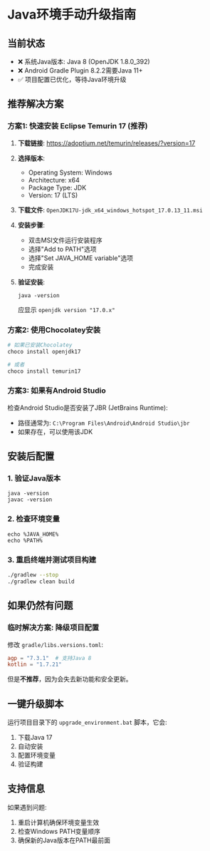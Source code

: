 # Java环境手动升级指南

## 当前状态
- ❌ 系统Java版本: Java 8 (OpenJDK 1.8.0_392)
- ❌ Android Gradle Plugin 8.2.2需要Java 11+
- ✅ 项目配置已优化，等待Java环境升级

## 推荐解决方案

### 方案1: 快速安装 Eclipse Temurin 17 (推荐)

1. **下载链接**:
   https://adoptium.net/temurin/releases/?version=17

2. **选择版本**:
   - Operating System: Windows
   - Architecture: x64
   - Package Type: JDK
   - Version: 17 (LTS)

3. **下载文件**:
   `OpenJDK17U-jdk_x64_windows_hotspot_17.0.13_11.msi`

4. **安装步骤**:
   - 双击MSI文件运行安装程序
   - 选择"Add to PATH"选项
   - 选择"Set JAVA_HOME variable"选项
   - 完成安装

5. **验证安装**:
   ```batch
   java -version
   ```
   应显示 `openjdk version "17.0.x"`

### 方案2: 使用Chocolatey安装

```powershell
# 如果已安装Chocolatey
choco install openjdk17

# 或者
choco install temurin17
```

### 方案3: 如果有Android Studio

检查Android Studio是否安装了JBR (JetBrains Runtime):
- 路径通常为: `C:\Program Files\Android\Android Studio\jbr`
- 如果存在，可以使用该JDK

## 安装后配置

### 1. 验证Java版本
```batch
java -version
javac -version
```

### 2. 检查环境变量
```batch
echo %JAVA_HOME%
echo %PATH%
```

### 3. 重启终端并测试项目构建
```bash
./gradlew --stop
./gradlew clean build
```

## 如果仍然有问题

### 临时解决方案: 降级项目配置
修改 `gradle/libs.versions.toml`:
```toml
agp = "7.3.1"  # 支持Java 8
kotlin = "1.7.21"
```

但是**不推荐**，因为会失去新功能和安全更新。

## 一键升级脚本

运行项目目录下的 `upgrade_environment.bat` 脚本，它会:
1. 下载Java 17
2. 自动安装
3. 配置环境变量
4. 验证构建

## 支持信息

如果遇到问题:
1. 重启计算机确保环境变量生效
2. 检查Windows PATH变量顺序
3. 确保新的Java版本在PATH最前面